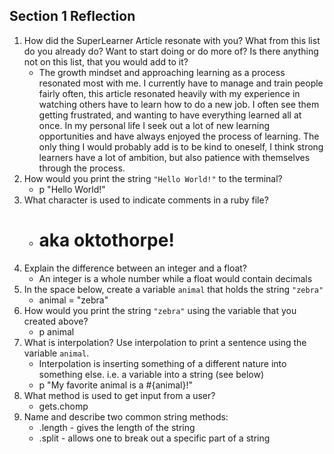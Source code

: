 ## Section 1 Reflection

1. How did the SuperLearner Article resonate with you? What from this list do you already do? Want to start doing or do more of? Is there anything not on this list, that you would add to it?
    * The growth mindset and approaching learning as a process resonated most with me. I currently have to manage and train people fairly often, this article resonated heavily with my experience in watching others have to learn how to do a new job. I often see them getting frustrated, and wanting to have everything learned all at once. In my personal life I seek out a lot of new learning opportunities and have always enjoyed the process of learning. The only thing I would probably add is to be kind to oneself, I think strong learners have a lot of ambition, but also patience with themselves through the process.
1. How would you print the string `"Hello World!"` to the terminal?
    * p "Hello World!"
1. What character is used to indicate comments in a ruby file?
    * # aka oktothorpe!
1. Explain the difference between an integer and a float?
    * An integer is a whole number while a float would contain decimals
1. In the space below, create a variable `animal` that holds the string `"zebra"`
    * animal = "zebra"
1. How would you print the string `"zebra"` using the variable that you created above?
    * p animal
1. What is interpolation? Use interpolation to print a sentence using the variable `animal`.
    * Interpolation is inserting something of a different nature into something else. i.e. a variable into a string (see below)
    * p "My favorite animal is a #{animal}!"
1. What method is used to get input from a user?
    * gets.chomp
1. Name and describe two common string methods:
    * .length - gives the length of the string
    * .split - allows one to break out a specific part of a string
